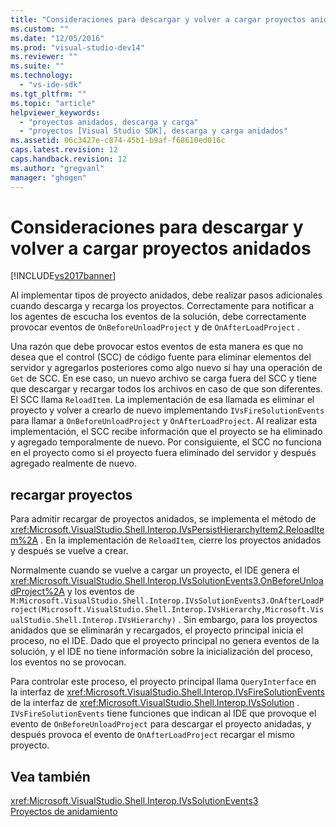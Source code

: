 ```yaml
---
title: "Consideraciones para descargar y volver a cargar proyectos anidados | Microsoft Docs"
ms.custom: ""
ms.date: "12/05/2016"
ms.prod: "visual-studio-dev14"
ms.reviewer: ""
ms.suite: ""
ms.technology: 
  - "vs-ide-sdk"
ms.tgt_pltfrm: ""
ms.topic: "article"
helpviewer_keywords: 
  - "proyectos anidados, descarga y carga"
  - "proyectos [Visual Studio SDK], descarga y carga anidados"
ms.assetid: 06c3427e-c874-45b1-b9af-f68610ed016c
caps.latest.revision: 12
caps.handback.revision: 12
ms.author: "gregvanl"
manager: "ghogen"
---
```

# Consideraciones para descargar y volver a cargar proyectos anidados
[!INCLUDE[vs2017banner](../../code-quality/includes/vs2017banner.md)]

Al implementar tipos de proyecto anidados, debe realizar pasos adicionales cuando descarga y recarga los proyectos.  Correctamente para notificar a los agentes de escucha los eventos de la solución, debe correctamente provocar eventos de `OnBeforeUnloadProject` y de `OnAfterLoadProject` .  
  
 Una razón que debe provocar estos eventos de esta manera es que no desea que el control \(SCC\) de código fuente para eliminar elementos del servidor y agregarlos posteriores como algo nuevo si hay una operación de `Get` de SCC.  En ese caso, un nuevo archivo se carga fuera del SCC y tiene que descargar y recargar todos los archivos en caso de que son diferentes.  El SCC llama `ReloadItem`.  La implementación de esa llamada es eliminar el proyecto y volver a crearlo de nuevo implementando `IVsFireSolutionEvents` para llamar a `OnBeforeUnloadProject` y `OnAfterLoadProject`.  Al realizar esta implementación, el SCC recibe información que el proyecto se ha eliminado y agregado temporalmente de nuevo.  Por consiguiente, el SCC no funciona en el proyecto como si el proyecto fuera eliminado del servidor y después agregado realmente de nuevo.  
  
## recargar proyectos  
 Para admitir recargar de proyectos anidados, se implementa el método de <xref:Microsoft.VisualStudio.Shell.Interop.IVsPersistHierarchyItem2.ReloadItem%2A> .  En la implementación de `ReloadItem`, cierre los proyectos anidados y después se vuelve a crear.  
  
 Normalmente cuando se vuelve a cargar un proyecto, el IDE genera el <xref:Microsoft.VisualStudio.Shell.Interop.IVsSolutionEvents3.OnBeforeUnloadProject%2A> y los eventos de `M:Microsoft.VisualStudio.Shell.Interop.IVsSolutionEvents3.OnAfterLoadProject(Microsoft.VisualStudio.Shell.Interop.IVsHierarchy,Microsoft.VisualStudio.Shell.Interop.IVsHierarchy)` .  Sin embargo, para los proyectos anidados que se eliminarán y recargados, el proyecto principal inicia el proceso, no el IDE.  Dado que el proyecto principal no genera eventos de la solución, y el IDE no tiene información sobre la inicialización del proceso, los eventos no se provocan.  
  
 Para controlar este proceso, el proyecto principal llama `QueryInterface` en la interfaz de <xref:Microsoft.VisualStudio.Shell.Interop.IVsFireSolutionEvents> de la interfaz de <xref:Microsoft.VisualStudio.Shell.Interop.IVsSolution> .  `IVsFireSolutionEvents` tiene funciones que indican al IDE que provoque el evento de `OnBeforeUnloadProject` para descargar el proyecto anidadas, y después provoca el evento de `OnAfterLoadProject` recargar el mismo proyecto.  
  
## Vea también  
 <xref:Microsoft.VisualStudio.Shell.Interop.IVsSolutionEvents3>   
 [Proyectos de anidamiento](../../extensibility/internals/nesting-projects.md)